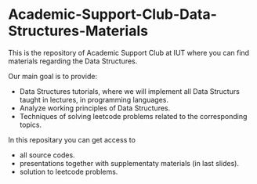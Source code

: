 # Academic-Support-Club-Data-Structures-Materials
This is the repository of Academic Support Club at IUT where you can find materials regarding the Data Structures.

Our main goal is to provide:

- Data Structures tutorials, where we will implement all Data Structurs taught in lectures, in programming languages.
- Analyze working principles of Data Structures.
- Techniques of solving leetcode problems related to the corresponding topics.

In this repositary you can get access to 

  - all source codes.
  - presentations together with supplementaty materials (in last slides).
  - solution to leetcode problems.
